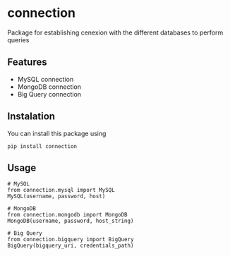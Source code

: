 # connection

Package for establishing cenexion with the different databases to perform queries

## Features

- MySQL connection
- MongoDB connection
- Big Query connection

## Instalation
You can install this package using

```
pip install connection
```

## Usage
```
# MySQL
from connection.mysql import MySQL
MySQL(username, password, host)

# MongoDB
from connection.mongodb import MongoDB
MongoDB(username, password, host_string)

# Big Query
from connection.bigquery import BigQuery
BigQuery(bigquery_uri, credentials_path)
```